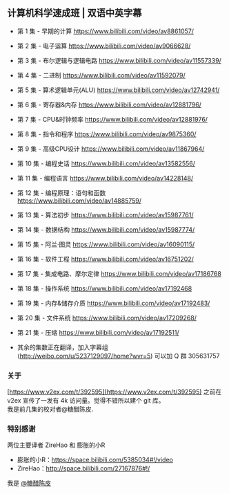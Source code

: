 
## 计算机科学速成班 | 双语中英字幕
* 第 1 集 - 早期的计算 https://www.bilibili.com/video/av8861057/
* 第 2 集 - 电子运算 https://www.bilibili.com/video/av9066628/ 
* 第 3 集 - 布尔逻辑与逻辑电路    https://www.bilibili.com/video/av11557339/ 
* 第 4 集 - 二进制  https://www.bilibili.com/video/av11592079/ 
* 第 5 集 - 算术逻辑单元(ALU)  https://www.bilibili.com/video/av12742941/ 
* 第 6 集 - 寄存器&内存  https://www.bilibili.com/video/av12881796/ 
* 第 7 集 - CPU&时钟频率  https://www.bilibili.com/video/av12881976/ 
* 第 8 集 - 指令和程序    https://www.bilibili.com/video/av9875360/ 
* 第 9 集 -  高级CPU设计  https://www.bilibili.com/video/av11867964/ 
* 第 10 集 - 编程史话   https://www.bilibili.com/video/av13582556/ 
* 第 11 集 - 编程语言   https://www.bilibili.com/video/av14228148/ 
* 第 12 集 - 编程原理：语句和函数 https://www.bilibili.com/video/av14885759/
* 第 13 集 - 算法初步 https://www.bilibili.com/video/av15987761/ 
* 第 14 集 - 数据结构 https://www.bilibili.com/video/av15987774/
* 第 15 集 - 阿兰·图灵 https://www.bilibili.com/video/av16090115/
* 第 16 集 - 软件工程 https://www.bilibili.com/video/av16751202/
* 第 17 集 -  集成电路、摩尔定律 https://www.bilibili.com/video/av17186768
* 第 18 集 -  操作系统    https://www.bilibili.com/video/av17192468
* 第 19 集 -  内存&储存介质   https://www.bilibili.com/video/av17192483/
* 第 20 集 -  文件系统    https://www.bilibili.com/video/av17209268/
* 第 21 集 -  压缩 https://www.bilibili.com/video/av17192511/

* 其余的集数正在翻译，加入字幕组 (http://weibo.com/u/5237129097/home?wvr=5) 可以加 Q 群 305631757

### 关于
[https://www.v2ex.com/t/392595](https://www.v2ex.com/t/392595) 之前在 v2ex 宣传了一发有 4k 访问量。觉得不错所以建个 git 库。  
我是前几集的校对者@糖醋陈皮.


### 特别感谢
两位主要译者 ZireHao 和 膨胀的小R
* 膨胀的小R：https://space.bilibili.com/5385034#!/video
* ZireHao：http://space.bilibili.com/27167876#!/

我是 [@糖醋陈皮](https://weibo.com/u/2004104451/home?wvr=5)
